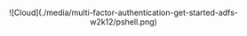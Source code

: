 ﻿<br>
<center>![Cloud](./media/multi-factor-authentication-get-started-adfs-w2k12/pshell.png)</center>